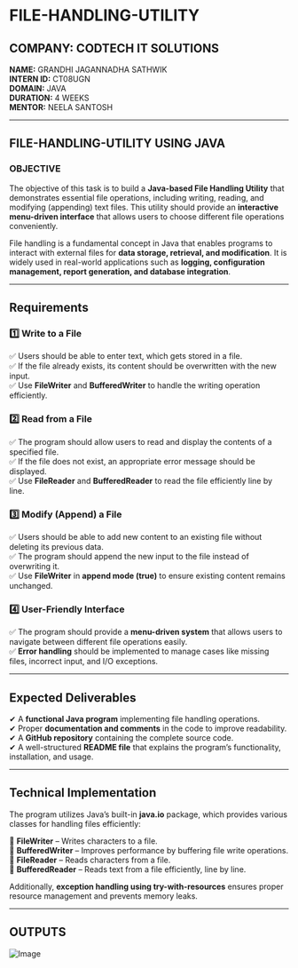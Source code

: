 # FILE-HANDLING-UTILITY

## COMPANY: CODTECH IT SOLUTIONS
**NAME:** GRANDHI JAGANNADHA SATHWIK  
**INTERN ID:** CT08UGN  
**DOMAIN:** JAVA  
**DURATION:** 4 WEEKS  
**MENTOR:** NEELA SANTOSH  

---

## FILE-HANDLING-UTILITY USING JAVA

### OBJECTIVE
The objective of this task is to build a **Java-based File Handling Utility** that demonstrates essential file operations, including writing, reading, and modifying (appending) text files. This utility should provide an **interactive menu-driven interface** that allows users to choose different file operations conveniently.

File handling is a fundamental concept in Java that enables programs to interact with external files for **data storage, retrieval, and modification**. It is widely used in real-world applications such as **logging, configuration management, report generation, and database integration**.

---

## Requirements

### 1️⃣ Write to a File
✅ Users should be able to enter text, which gets stored in a file.  
✅ If the file already exists, its content should be overwritten with the new input.  
✅ Use **FileWriter** and **BufferedWriter** to handle the writing operation efficiently.  

### 2️⃣ Read from a File
✅ The program should allow users to read and display the contents of a specified file.  
✅ If the file does not exist, an appropriate error message should be displayed.  
✅ Use **FileReader** and **BufferedReader** to read the file efficiently line by line.  

### 3️⃣ Modify (Append) a File
✅ Users should be able to add new content to an existing file without deleting its previous data.  
✅ The program should append the new input to the file instead of overwriting it.  
✅ Use **FileWriter** in **append mode (true)** to ensure existing content remains unchanged.  

### 4️⃣ User-Friendly Interface
✅ The program should provide a **menu-driven system** that allows users to navigate between different file operations easily.  
✅ **Error handling** should be implemented to manage cases like missing files, incorrect input, and I/O exceptions.  

---

## Expected Deliverables
✔ A **functional Java program** implementing file handling operations.  
✔ Proper **documentation and comments** in the code to improve readability.  
✔ A **GitHub repository** containing the complete source code.  
✔ A well-structured **README file** that explains the program’s functionality, installation, and usage.  

---

## Technical Implementation
The program utilizes Java’s built-in **java.io** package, which provides various classes for handling files efficiently:

🔹 **FileWriter** – Writes characters to a file.  
🔹 **BufferedWriter** – Improves performance by buffering file write operations.  
🔹 **FileReader** – Reads characters from a file.  
🔹 **BufferedReader** – Reads text from a file efficiently, line by line.  

Additionally, **exception handling using try-with-resources** ensures proper resource management and prevents memory leaks.

---

## OUTPUTS
![Image](https://github.com/user-attachments/assets/d0924ff1-7990-4a50-9dfa-bca87b0652b1)

